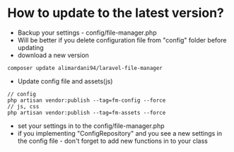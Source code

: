 # How to update to the latest version?

- Backup your settings - config/file-manager.php
- Will be better if you delete configuration file from "config" folder before updating
- download a new version

```
composer update alimardani94/laravel-file-manager
```

- Update config file and assets(js)

```
// config
php artisan vendor:publish --tag=fm-config --force
// js, css
php artisan vendor:publish --tag=fm-assets --force
```

- set your settings in to the config/file-manager.php
- if you implementing "ConfigRepository" and you see a new settings in 
the config file - don't forget to add new functions in to your class

